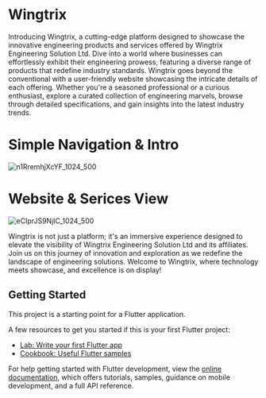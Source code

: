 # Wingtrix

Introducing Wingtrix, a cutting-edge platform designed to showcase the innovative engineering products and services offered by Wingtrix Engineering Solution Ltd. Dive into a world where businesses can effortlessly exhibit their engineering prowess, featuring a diverse range of products that redefine industry standards. Wingtrix goes beyond the conventional with a user-friendly website showcasing the intricate details of each offering. Whether you're a seasoned professional or a curious enthusiast, explore a curated collection of engineering marvels, browse through detailed specifications, and gain insights into the latest industry trends. 

# Simple Navigation & Intro

![n1RremhjXcYF_1024_500](https://github.com/Hariswar8018/Wingtrix/assets/126468993/1ce0b818-d568-479c-b8dc-6ac92edb1b5c)

# Website & Serices View 

![eCIprJS9NjlC_1024_500](https://github.com/Hariswar8018/Wingtrix/assets/126468993/da42d4b7-a2d3-46b4-97e3-fe1561fe0ef1)

Wingtrix is not just a platform; it's an immersive experience designed to elevate the visibility of Wingtrix Engineering Solution Ltd and its affiliates. Join us on this journey of innovation and exploration as we redefine the landscape of engineering solutions. Welcome to Wingtrix, where technology meets showcase, and excellence is on display!

## Getting Started

This project is a starting point for a Flutter application.

A few resources to get you started if this is your first Flutter project:

- [Lab: Write your first Flutter app](https://docs.flutter.dev/get-started/codelab)
- [Cookbook: Useful Flutter samples](https://docs.flutter.dev/cookbook)

For help getting started with Flutter development, view the
[online documentation](https://docs.flutter.dev/), which offers tutorials,
samples, guidance on mobile development, and a full API reference.
